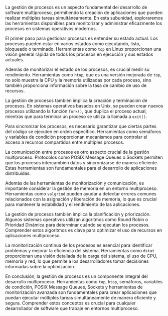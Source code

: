 La gestión de procesos es un aspecto fundamental del desarrollo de software multiproceso, permitiendo la creación de aplicaciones que pueden realizar múltiples tareas simultáneamente. En esta subunidad, exploraremos las herramientas disponibles para monitorizar y administrar eficazmente los procesos en sistemas operativos modernos.

El primer paso para gestionar procesos es entender su estado actual. Los procesos pueden estar en varios estados como ejecutando, listo, bloqueado o terminado. Herramientas como `top` en Linux proporcionan una visión general rápida de todos los procesos en ejecución y sus estados actuales.

Además de monitorizar el estado de los procesos, es crucial medir su rendimiento. Herramientas como `htop`, que es una versión mejorada de `top`, no solo muestra la CPU y la memoria utilizadas por cada proceso, sino también proporciona información sobre la tasa de cambio de uso de recursos.

La gestión de procesos también implica la creación y terminación de procesos. En sistemas operativos basados en Unix, se pueden crear nuevos procesos utilizando la función `fork()`, que duplica el proceso actual, mientras que para terminar un proceso se utiliza la llamada a `exit()`.

Para sincronizar los procesos, es necesario garantizar que ciertas partes del código se ejecuten en orden específico. Herramientas como semáforos y variables de condición proporcionan mecanismos para controlar el acceso a recursos compartidos entre múltiples procesos.

La comunicación entre procesos es otro aspecto crucial de la gestión multiproceso. Protocolos como POSIX Message Queues o Sockets permiten que los procesos intercambien datos y sincronizarse de manera eficiente. Estas herramientas son fundamentales para el desarrollo de aplicaciones distribuidas.

Además de las herramientas de monitorización y comunicación, es importante considerar la gestión de memoria en un entorno multiproceso. Herramientas como `valgrind` pueden ayudar a detectar errores comunes relacionados con la asignación y liberación de memoria, lo que es crucial para mantener la estabilidad y el rendimiento de las aplicaciones.

La gestión de procesos también implica la planificación y priorización. Algunos sistemas operativos utilizan algoritmos como Round Robin o Prioridad Dinámica para determinar cuándo se ejecutan los procesos. Comprender estos algoritmos es clave para optimizar el uso de recursos en aplicaciones multiproceso.

La monitorización continua de los procesos es esencial para identificar problemas y mejorar la eficiencia del sistema. Herramientas como `dstat` proporcionan una visión detallada de la carga del sistema, el uso de CPU, memoria y red, lo que permite a los desarrolladores tomar decisiones informadas sobre la optimización.

En conclusión, la gestión de procesos es un componente integral del desarrollo multiproceso. Herramientas como `top`, `htop`, semáforos, variables de condición, POSIX Message Queues, Sockets y herramientas de monitorización avanzada son fundamentales para crear aplicaciones que puedan ejecutar múltiples tareas simultáneamente de manera eficiente y segura. Comprender estos conceptos es crucial para cualquier desarrollador de software que trabaje en entornos multiproceso.

